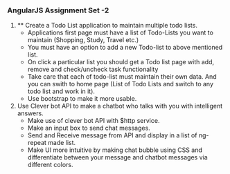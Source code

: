 ### AngularJS Assignment Set -2

1. ** Create a Todo List application to maintain multiple todo lists.
    * Applications first page must have a list of Todo-Lists you want to maintain (Shopping, Study, Travel etc.)
    * You must have an option to add a new Todo-list to above mentioned list.
    * On click a particular list you should get a Todo list page with add, remove and check/uncheck task functionality
    * Take care that each of todo-list must maintain their own data. And you can swith to home page (List of Todo Lists and switch to any todo list and work in it).
    * Use bootstrap to make it more usable.
2. Use Clever bot API to make a chatbot who talks with you with intelligent answers.
    * Make use of clever bot API with $http service.
    * Make an input box to send chat messages.
    * Send and Receive message from API and display in a list of ng-repeat made list.
    * Make UI more intuitive by making chat bubble using CSS and differentiate between your message and chatbot messages via different colors.

